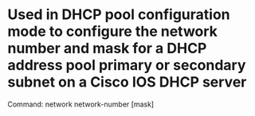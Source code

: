 # Used in DHCP pool configuration mode to configure the network number and mask for a DHCP address pool primary or secondary subnet on a Cisco IOS DHCP server

Command: network network-number [mask]